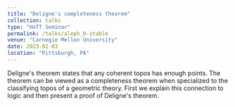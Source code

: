 ```yaml
---
title: "Deligne's completeness theorem"
collection: talks
type: "HoTT Seminar"
permalink: /talks/aleph_0-stable
venue: "Carnegie Mellon University"
date: 2023-02-03       
location: "Pittsburgh, PA"
---
```


Deligne's theorem states that any coherent topos has enough points. The theorem can be viewed as a completeness theorem when specialized to the classifying topos of a geometric theory. First we explain this connection to logic and then present a proof of Deligne's theorem.